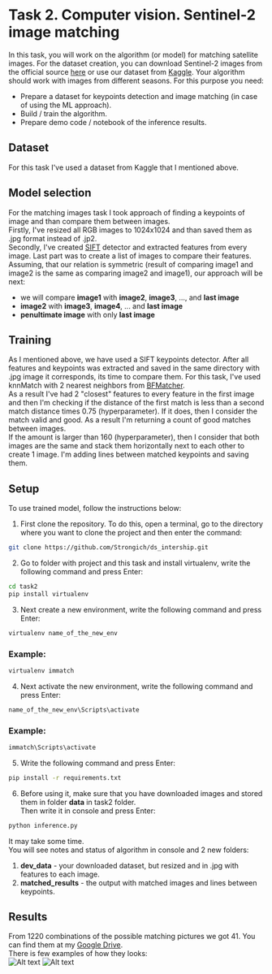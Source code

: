 # Task 2. Computer vision. Sentinel-2 image matching
In this task, you will work on the algorithm (or model) for matching satellite images. For the
dataset creation, you can download Sentinel-2 images from the official source [here](https://dataspace.copernicus.eu/browser/) or use our
dataset from [Kaggle](https://www.kaggle.com/datasets/isaienkov/deforestation-in-ukraine). Your algorithm should work with images from different seasons. For this
purpose you need:
* Prepare a dataset for keypoints detection and image matching (in case of using the ML
approach).
* Build / train the algorithm.
* Prepare demo code / notebook of the inference results.

## Dataset 
For this task I've used a dataset from Kaggle that I mentioned above.
## Model selection
For the matching images task I took approach of finding a keypoints of image and than compare them between images. \
Firstly, I've resized all RGB images to 1024x1024 and than saved them as .jpg format instead of .jp2. \
Secondly, I've created [SIFT](https://docs.opencv.org/4.x/da/df5/tutorial_py_sift_intro.html) detector and extracted features from every image.
Last part was to create a list of images to compare their features. Assuming, that our relation is symmetric (result of comparing image1 and image2 is the same as comparing image2 and image1), our approach will be next:
* we will compare **image1** with **image2**, **image3**, ..., and **last image**
* **image2** with **image3**, **image4**, ... and **last image** 
* **penultimate image** with only **last image**
## Training
As I mentioned above, we have used a SIFT keypoints detector. After all features and keypoints was extracted and saved in the same directory with .jpg image it corresponds, its time to compare them. For this task, I've used knnMatch with 2 nearest neighbors from [BFMatcher](https://docs.opencv.org/4.x/d3/da1/classcv_1_1BFMatcher.html). \
As a result I've had 2 "closest" features to every feature in the first image and then I'm checking if the distance of the first match is less than a second match distance times 0.75 (hyperparameter). If it does, then I consider the match valid and good. As a result I'm returning a count of good matches between images. \
If the amount is larger than 160 (hyperparameter), then I consider that both images are the same and stack them horizontally next to each other to create 1 image. I'm adding lines between matched keypoints and saving them.

## Setup
To use trained model, follow the instructions below:
1. First clone the repository. To do this, open a terminal, go to the directory where you want to clone the project and then enter the command:
```bash
git clone https://github.com/Strongich/ds_intership.git
```
2. Go to folder with project and this task and install virtualenv, write the following command and press Enter:
```bash
cd task2
pip install virtualenv
```
3. Next create a new environment, write the following command and press Enter:
```bash
virtualenv name_of_the_new_env
```
### Example:
```bash
virtualenv immatch
```
4. Next activate the new environment, write the following command and press Enter:
```bash
name_of_the_new_env\Scripts\activate
```
### Example:
```bash
immatch\Scripts\activate
```
5. Write the following command and press Enter:
 ```bash
pip install -r requirements.txt
```
6. Before using it, make sure that you have downloaded images and stored them in folder **data** in task2 folder. \
Then write it in console and press Enter:
```bash
python inference.py
```
It may take some time. \
You will see notes and status of algorithm in console and 2 new folders:
1. **dev_data** - your downloaded dataset, but resized and in .jpg with features to each image.
2. **matched_results** - the output with matched images and lines between keypoints.
## Results
From 1220 combinations of the possible matching pictures we got 41. You can find them at my [Google Drive](https://drive.google.com/drive/u/1/folders/1obTaYc_t9wuczuqPbm7Tm6_vYq2TN4jm). \
 There is few examples of how they looks: \
![Alt text](matched_results/7.jpg) 
![Alt text](matched_results/1.jpg)
